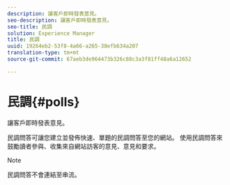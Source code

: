 ```yaml
---
description: 讓客戶即時發表意見。
seo-description: 讓客戶即時發表意見。
seo-title: 民調
solution: Experience Manager
title: 民調
uuid: 19264eb2-53f8-4a66-a265-38efb634a207
translation-type: tm+mt
source-git-commit: 67aeb3de964473b326c88c3a3f81ff48a6a12652

---
```



# 民調{#polls}

讓客戶即時發表意見。

民調問答可讓您建立並發佈快速、單題的民調問答至您的網站。 使用民調問答來鼓勵讀者參與、收集來自網站訪客的意見、意見和要求。

>[!NOTE]
>
>民調問答不會連結至串流。

